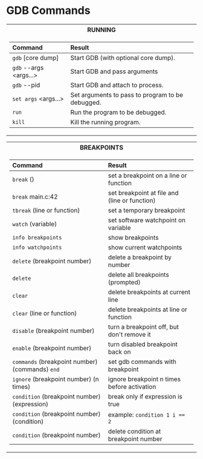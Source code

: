 # GDB Commands

<div>
<table>
<tr><th>RUNNING</th>
<tr><td>

| Command | Result |
| :------ | :----- |
| `gdb` <program> [core dump]           | Start GDB (with optional core dump).                |
| `gdb` --args <program> <args...>      | Start GDB and pass arguments                        |
| `gdb` --pid <pid>                     | Start GDB and attach to process.                    |
| `set args` <args...>                  | Set arguments to pass to program to be debugged.    |
| `run`                                 | Run the program to be debugged.                     |
| `kill`                                | Kill the running program.                           |
</td></tr> </table
</div>
  
<div>
<table>
<tr><th>BREAKPOINTS</th>
<tr><td>

| Command | Result |
| :------ | :----- |
| `break` (<line or function>)                      | set a breakpoint on a line or function            |
| `break` main.c:42                               | set breakpoint at file and (line or function)     |
| `tbreak` (line or function)                     | set a temporary breakpoint                        |
| `watch` (variable)                              | set software watchpoint on variable               |
| `info breakpoints`                              | show breakpoints                                  |
| `info watchpoints`                              | show current watchpoints                          |
| `delete` (breakpoint number)                    | delete a breakpoint by number                     |
| `delete`                                        | delete all breakpoints (prompted)                 |
| `clear`                                         | delete breakpoints at current line                |
| `clear` (line or function)                      | delete breakpoints at line or function            |
| `disable` (breakpoint number)                   | turn a breakpoint off, but don't remove it        |
| `enable` (breakpoint number)                    | turn disabled breakpoint back on                  |
| `commands` (breakpoint number) (commands) `end` | set gdb commands with breakpoint                  |
| `ignore` (breakpoint number) (n times)          | ignore breakpoint n times before activation       |
| `condition` (breakpoint number) (expression)    | break only if expression is true                  |
| `condition` (breakpoint number) (condition)     | example: `condition 1 i == 2`                     |
| `condition` (breakpoint number)                 | delete condition at breakpoint number             |
  
</td></tr> </table
</div>










